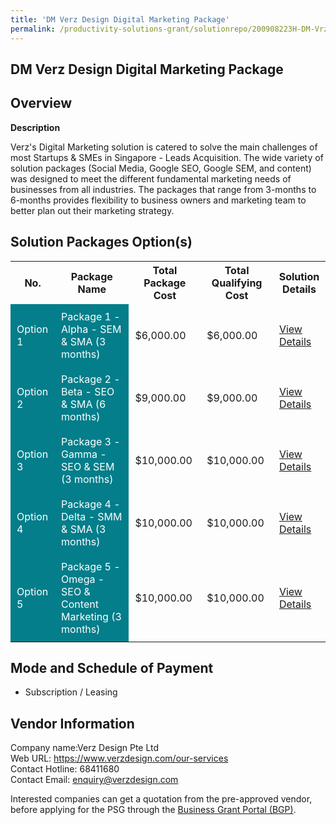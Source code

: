 ```yaml
---
title: 'DM Verz Design Digital Marketing Package'
permalink: /productivity-solutions-grant/solutionrepo/200908223H-DM-Vrz-Dsgn-Dgtl-Mrktng-Pckg-G
---
```


## DM Verz Design Digital Marketing Package

## Overview

**Description**

Verz's Digital Marketing solution is catered to solve the main challenges of most Startups & SMEs in Singapore - Leads Acquisition.
The wide variety of solution packages (Social Media, Google SEO, Google SEM, and content) was designed to meet the different fundamental marketing needs of businesses from all industries.
The packages that range from 3-months to 6-months provides flexibility to business owners and marketing team to better plan out their marketing strategy.

## Solution Packages Option(s)

<table>
<tr>
<th><b>No.</b></th>
<th><b>Package Name</b></th>
<th><b>Total Package Cost</b></th>
<th><b>Total Qualifying Cost</b></th>
<th><b>Solution Details</b></th>
</tr>
<tr>
<td style='padding: 10px; background-color: #037E8A; color: #FFFFFF;'>Option 1</td>
<td style='padding: 10px; background-color: #037E8A; color: #FFFFFF;'>Package 1 - Alpha - SEM & SMA (3 months)</td>
<td style='padding: 10px;'>$6,000.00</td>
<td style='padding: 10px;'>$6,000.00</td>
<td style='padding: 10px;'><a href='/images/psg/Verz_Design_Pte_Ltd_Desensitised_Annex_3_Part_1.pdf' target='_blank'>View Details</a></td>
</tr>
<tr>
<td style='padding: 10px; background-color: #037E8A; color: #FFFFFF;'>Option 2</td>
<td style='padding: 10px; background-color: #037E8A; color: #FFFFFF;'>Package 2 - Beta - SEO & SMA (6 months)</td>
<td style='padding: 10px;'>$9,000.00</td>
<td style='padding: 10px;'>$9,000.00</td>
<td style='padding: 10px;'><a href='/images/psg/Verz_Design_Pte_Ltd_Desensitised_Annex_3_Part_2.pdf' target='_blank'>View Details</a></td>
</tr>
<tr>
<td style='padding: 10px; background-color: #037E8A; color: #FFFFFF;'>Option 3</td>
<td style='padding: 10px; background-color: #037E8A; color: #FFFFFF;'>Package 3 - Gamma - SEO & SEM (3 months)</td>
<td style='padding: 10px;'>$10,000.00</td>
<td style='padding: 10px;'>$10,000.00</td>
<td style='padding: 10px;'><a href='/images/psg/Verz_Design_DM_Package_07092023_Desensitised_Annex3_Part3.pdf ' target='_blank'>View Details</a></td>
</tr>
<tr>
<td style='padding: 10px; background-color: #037E8A; color: #FFFFFF;'>Option 4</td>
<td style='padding: 10px; background-color: #037E8A; color: #FFFFFF;'>Package 4 - Delta - SMM & SMA (3 months)</td>
<td style='padding: 10px;'>$10,000.00</td>
<td style='padding: 10px;'>$10,000.00</td>
<td style='padding: 10px;'><a href='/images/psg/Verz_Design_DM_Package_07092023_Desensitised_Annex3_Part4.pdf ' target='_blank'>View Details</a></td>
</tr>
<tr>
<td style='padding: 10px; background-color: #037E8A; color: #FFFFFF;'>Option 5</td>
<td style='padding: 10px; background-color: #037E8A; color: #FFFFFF;'>Package 5 - Omega - SEO & Content Marketing (3 months)</td>
<td style='padding: 10px;'>$10,000.00</td>
<td style='padding: 10px;'>$10,000.00</td>
<td style='padding: 10px;'><a href='/images/psg/Verz_Design_DM_Package_07092023_Desensitised_Annex3_Part5.pdf ' target='_blank'>View Details</a></td>
</tr>
</table>

## Mode and Schedule of Payment

 - Subscription / Leasing

## Vendor Information

 Company name:Verz Design Pte Ltd<br>Web URL: https://www.verzdesign.com/our-services <br>Contact Hotline: 68411680 <br>Contact Email: enquiry@verzdesign.com 

Interested companies can get a quotation from the pre-approved vendor, before applying for the PSG through the <a href='https://www.businessgrants.gov.sg/' target='_blank' rel='noopener'>Business Grant Portal (BGP)</a>.

<script src="/jquery/resize-tables.js"></script>
